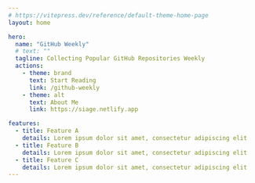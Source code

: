 ```yaml
---
# https://vitepress.dev/reference/default-theme-home-page
layout: home

hero:
  name: "GitHub Weekly"
  # text: ""
  tagline: Collecting Popular GitHub Repositories Weekly
  actions:
    - theme: brand
      text: Start Reading
      link: /github-weekly
    - theme: alt
      text: About Me
      link: https://siage.netlify.app

features:
  - title: Feature A
    details: Lorem ipsum dolor sit amet, consectetur adipiscing elit
  - title: Feature B
    details: Lorem ipsum dolor sit amet, consectetur adipiscing elit
  - title: Feature C
    details: Lorem ipsum dolor sit amet, consectetur adipiscing elit
---
```


